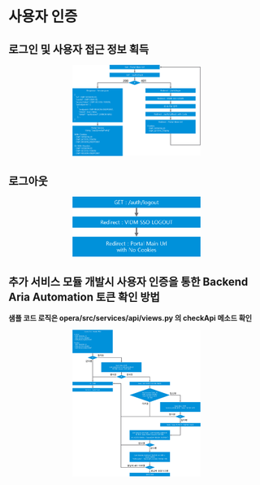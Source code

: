 # 사용자 인증

## 로그인 및 사용자 접근 정보 획득

<p align="center"><img src="https://github.com/vmware-cmbu-seak/opera/blob/main/docs/images/opera_auth_1.png?raw=true" width="50%"></p>

## 로그아웃

<p align="center"><img src="https://github.com/vmware-cmbu-seak/opera/blob/main/docs/images/opera_auth_2.png?raw=true" width="50%"></p>


## 추가 서비스 모듈 개발시 사용자 인증을 통한 Backend Aria Automation 토큰 확인 방법

**샘플 코드 로직은 opera/src/services/api/views.py 의 checkApi 메소드 확인**

<p align="center"><img src="https://github.com/vmware-cmbu-seak/opera/blob/main/docs/images/opera_auth_3.png?raw=true" width="50%"></p>
